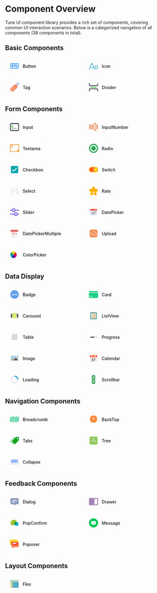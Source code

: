 # Component Overview

Tune UI component library provides a rich set of components, covering common UI interaction scenarios. Below is a categorized navigation of all components (38 components in total).

<style>
.component-list {
  display: grid;
  grid-template-columns: repeat(auto-fill, minmax(240px, 1fr));
  gap: 16px;
  margin-top: 20px;
}

.component-item {
  display: flex;
  align-items: center;
  padding: 12px 16px;
  border: 1px solid var(--vp-c-divider);
  border-radius: 8px;
  transition: all 0.3s;
  color: var(--vp-c-text-1);
  font-weight: 500;
  text-decoration: none;
}

.component-item:hover {
  border-color: var(--vp-c-brand);
  box-shadow: 0 2px 12px rgba(0, 0, 0, 0.1);
  transform: translateY(-2px);
}

.component-icon {
  width: 30px;
  height: 30px;
  margin-right: 12px;
  display: flex;
  align-items: center;
  justify-content: center;
}

.component-icon img {
  max-width: 100%;
  max-height: 100%;
  object-fit: contain;
}

.component-section {
  margin-bottom: 32px;
}
</style>

## Basic Components

<div class="component-section">
  <div class="component-list">
    <a href="/tune-ui/components/button" class="component-item">
      <span class="component-icon">
        <img src="/components/button.png" />
      </span>Button
    </a>
    <a href="/tune-ui/components/icon" class="component-item">
      <span class="component-icon">
        <img src="/components/icon.png" />
      </span>Icon
    </a>
    <a href="/tune-ui/components/tag" class="component-item">
      <span class="component-icon">
        <img src="/components/tag.png" />
      </span>Tag
    </a>
    <a href="/tune-ui/components/divider" class="component-item">
      <span class="component-icon">
        <img src="/components/divider.png" />
      </span>Divider
    </a>
  </div>
</div>

## Form Components

<div class="component-section">
  <div class="component-list">
    <a href="/tune-ui/components/input" class="component-item">
      <span class="component-icon">
        <img src="/components/input.png" />
      </span>Input
    </a>
    <a href="/tune-ui/components/input-number" class="component-item">
      <span class="component-icon">
        <img src="/components/input-number.png" />
      </span>InputNumber
    </a>
    <a href="/tune-ui/components/textarea" class="component-item">
      <span class="component-icon">
        <img src="/components/textarea.png" />
      </span>Textarea
    </a>
    <a href="/tune-ui/components/radio" class="component-item">
      <span class="component-icon">
        <img src="/components/radio.png" />
      </span>Radio
    </a>
    <a href="/tune-ui/components/checkbox" class="component-item">
      <span class="component-icon">
        <img src="/components/checkbox.png" />
      </span>Checkbox
    </a>
    <a href="/tune-ui/components/switch" class="component-item">
      <span class="component-icon">
        <img src="/components/switch.png" />
      </span>Switch
    </a>
    <a href="/tune-ui/components/select" class="component-item">
      <span class="component-icon">
        <img src="/components/select.png" />
      </span>Select
    </a>
    <a href="/tune-ui/components/rate" class="component-item">
      <span class="component-icon">
        <img src="/components/rate.png" />
      </span>Rate
    </a>
    <a href="/tune-ui/components/slider" class="component-item">
      <span class="component-icon">
        <img src="/components/slider.png" />
      </span>Slider
    </a>
    <a href="/tune-ui/components/date-picker" class="component-item">
      <span class="component-icon">
        <img src="/components/date-picker.png" />
      </span>DatePicker
    </a>
    <a href="/tune-ui/components/date-picker-multiple" class="component-item">
      <span class="component-icon">
        <img src="/components/date-picker-multiple.png" />
      </span>DatePickerMultiple
    </a>
    <a href="/tune-ui/components/upload" class="component-item">
      <span class="component-icon">
        <img src="/components/upload.png" />
      </span>Upload
    </a>
    <a href="/tune-ui/components/color-picker" class="component-item">
      <span class="component-icon">
        <img src="/components/color-picker.png" />
      </span>ColorPicker
    </a>
  </div>
</div>

## Data Display

<div class="component-section">
  <div class="component-list">
    <a href="/tune-ui/components/badge" class="component-item">
      <span class="component-icon">
        <img src="/components/badge.png" />
      </span>Badge
    </a>
    <a href="/tune-ui/components/card" class="component-item">
      <span class="component-icon">
        <img src="/components/card.png" />
      </span>Card
    </a>
    <a href="/tune-ui/components/carousel" class="component-item">
      <span class="component-icon">
        <img src="/components/carousel.png" />
      </span>Carousel
    </a>
    <a href="/tune-ui/components/list-view" class="component-item">
      <span class="component-icon">
        <img src="/components/list-view.png" />
      </span>ListView
    </a>
    <a href="/tune-ui/components/table" class="component-item">
      <span class="component-icon">
        <img src="/components/table.png" />
      </span>Table
    </a>
    <a href="/tune-ui/components/progress" class="component-item">
      <span class="component-icon">
        <img src="/components/progress.png" />
      </span>Progress
    </a>
    <a href="/tune-ui/components/image" class="component-item">
      <span class="component-icon">
        <img src="/components/image.png" />
      </span>Image
    </a>
    <a href="/tune-ui/components/calendar" class="component-item">
      <span class="component-icon">
        <img src="/components/calendar.png" />
      </span>Calendar
    </a>
    <a href="/tune-ui/components/loading" class="component-item">
      <span class="component-icon">
        <img src="/components/loading.png" />
      </span>Loading
    </a>
    <a href="/tune-ui/components/scrollbar" class="component-item">
      <span class="component-icon">
        <img src="/components/scrollbar.png" />
      </span>Scrollbar
    </a>
  </div>
</div>

## Navigation Components

<div class="component-section">
  <div class="component-list">
    <a href="/tune-ui/components/breadcrumb" class="component-item">
      <span class="component-icon">
        <img src="/components/breadcrumb.png" />
      </span>Breadcrumb
    </a>
    <a href="/tune-ui/components/back-top" class="component-item">
      <span class="component-icon">
        <img src="/components/back-top.png" />
      </span>BackTop
    </a>
    <a href="/tune-ui/components/tabs" class="component-item">
      <span class="component-icon">
        <img src="/components/tabs.png" />
      </span>Tabs
    </a>
    <a href="/tune-ui/components/tree" class="component-item">
      <span class="component-icon">
        <img src="/components/tree.png" />
      </span>Tree
    </a>
    <a href="/tune-ui/components/collapse" class="component-item">
      <span class="component-icon">
        <img src="/components/collapse.png" />
      </span>Collapse
    </a>
  </div>
</div>

## Feedback Components

<div class="component-section">
  <div class="component-list">
    <a href="/tune-ui/components/dialog" class="component-item">
      <span class="component-icon">
        <img src="/components/dialog.png" />
      </span>Dialog
    </a>
    <a href="/tune-ui/components/drawer" class="component-item">
      <span class="component-icon">
        <img src="/components/drawer.png" />
      </span>Drawer
    </a>
    <a href="/tune-ui/components/pop-confirm" class="component-item">
      <span class="component-icon">
        <img src="/components/pop-confirm.png" />
      </span>PopConfirm
    </a>
    <a href="/tune-ui/components/message" class="component-item">
      <span class="component-icon">
        <img src="/components/message.png" />
      </span>Message
    </a>
    <a href="/tune-ui/components/popover" class="component-item">
      <span class="component-icon">
        <img src="/components/popover.png" />
      </span>Popover
    </a>
  </div>
</div>

## Layout Components

<div class="component-section">
  <div class="component-list">
    <a href="/tune-ui/components/flex" class="component-item">
      <span class="component-icon">
        <img src="/components/flex.png" />
      </span>Flex
    </a>
  </div>
</div> 